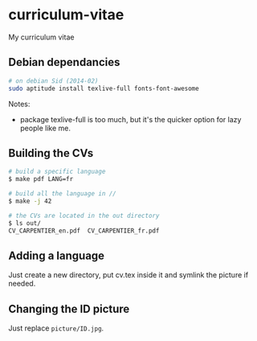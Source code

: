 curriculum-vitae
================

My curriculum vitae

Debian dependancies
-------------------

```bash
# on debian Sid (2014-02) 
sudo aptitude install texlive-full fonts-font-awesome
```
Notes: 

* package texlive-full is too much, but it's the quicker
option for lazy people like me.

Building the CVs
----------------

```bash
# build a specific language
$ make pdf LANG=fr

# build all the language in // 
$ make -j 42 

# the CVs are located in the out directory
$ ls out/
CV_CARPENTIER_en.pdf  CV_CARPENTIER_fr.pdf
```

Adding a language
-----------------

Just create a new directory, put cv.tex inside it and symlink the picture if needed.

Changing the ID picture
-----------------------

Just replace `picture/ID.jpg`.
